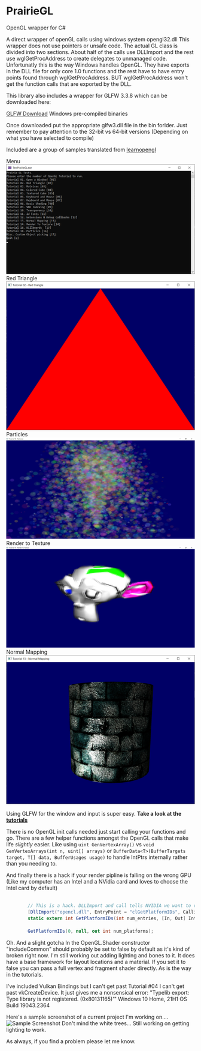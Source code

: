 # PrairieGL
OpenGL wrapper for C#

A direct wrapper of openGL calls using windows system opengl32.dll 
This wrapper does not use pointers or unsafe code. 
The actual GL class is divided into two sections. About half of the calls use DLLImport and the rest use wglGetProcAddress to create delegates to unmanaged code. Unfortunatly this is the way Windows handles OpenGL. They have exports in the DLL file for only core 1.0 functions and the rest have to have entry points found through wglGetProcAddress. BUT wglGetProcAddress won't get the function calls that are exported by the DLL. 

This library also includes a wrapper for GLFW 3.3.8 which can be downloaded here:

[GLFW Download](https://www.glfw.org/download) Windows pre-compiled binaries

Once downloaded put the appropriate glfw3.dll file in the bin forlder. 
Just remember to pay attention to the 32-bit vs 64-bit versions (Depending on what you have selected to compile)

Included are a group of samples translated from [learnopengl](https://learnopengl.com/)

Menu ![Sample Screenshot](/Images/VsDebugConsole_frvfK3TLWK.png)
Red Triangle ![Sample Screenshot](/Images/TestPrairieGL_AFvRu2lJ0G.png)
Particles ![Sample Screenshot](/Images/TestPrairieGL_r72w7qzoKy.jpg)
Render to Texture ![Sample Screenshot](/Images/TestPrairieGL_95R1Sl8Ope.png)
Normal Mapping ![Sample Screenshot](/Images/TestPrairieGL_XKVqZVtGGw.png)

Using GLFW for the window and input is super easy. **Take a look at the [tutorials](PrairieGL/TestPrairieGL/OpenGLTutorials/)**

There is no OpenGL init calls needed just start calling your functions and go. There are a few helper functions amongst the OpenGL calls that make life *slightly* easier. Like using `uint GenVertexArray()` vs `void GenVertexArrays(int n, uint[] arrays)`
or `BufferData<T>(BufferTargets target, T[] data, BufferUsages usage)` to handle IntPtrs internally rather than you needing to.

And finally there is a hack if your render pipline is falling on the wrong GPU (Like my computer has an Intel and a NVidia card and loves to choose the Intel card by default) 

```C#

        // This is a hack. DLLImport and call tells NVIDIA we want to render OpenGL using the better nvidia card if it exists. 
        [DllImport("opencl.dll", EntryPoint = "clGetPlatformIDs", CallingConvention = CallingConvention.Cdecl, CharSet = CharSet.Ansi)]
        static extern int GetPlatformIDs(int num_entries, [In, Out] IntPtr[] platforms, out int num_platforms);

        GetPlatformIDs(0, null, out int num_platforms);
```

Oh. And a slight gotcha In the OpenGL.Shader constructor "includeCommon" should probably be set to false by default as it's kind of broken right now. I'm still working out adding lighting and bones to it. It does have a base framework for layout locations and a material. If you set it to false you can pass a full vertex and fragment shader directly. As is the way in the tutorials. 

I've included Vulkan Bindings but I can't get past Tutorial #04 
I can't get past vkCreateDevice. It just gives me a nonsensical error:
"Typelib export: Type library is not registered. (0x80131165)'"
Windows 10 Home, 21H1 OS Build 19043.2364

Here's a sample screenshot of a current project I'm working on....
![Sample Screenshot](Images/TestPrairieCL_FU8rtb0jUS..png)
Don't mind the white trees... Still working on getting lighting to work. 

As always, if you find a problem please let me know.

